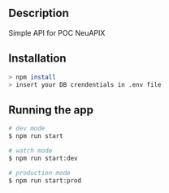 ## Description

Simple API for POC NeuAPIX

## Installation

```bash
> npm install
> insert your DB crendentials in .env file
```

## Running the app

```bash
# dev mode
$ npm run start

# watch mode
$ npm run start:dev

# production mode
$ npm run start:prod
```
